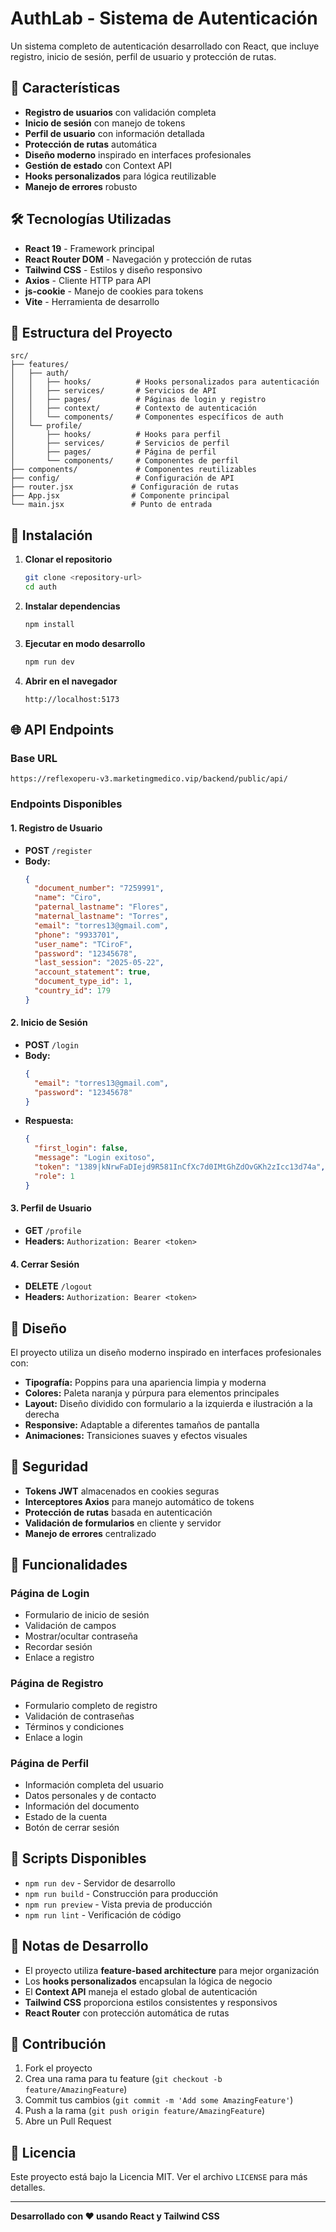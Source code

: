 # AuthLab - Sistema de Autenticación

Un sistema completo de autenticación desarrollado con React, que incluye registro, inicio de sesión, perfil de usuario y protección de rutas.

## 🚀 Características

- **Registro de usuarios** con validación completa
- **Inicio de sesión** con manejo de tokens
- **Perfil de usuario** con información detallada
- **Protección de rutas** automática
- **Diseño moderno** inspirado en interfaces profesionales
- **Gestión de estado** con Context API
- **Hooks personalizados** para lógica reutilizable
- **Manejo de errores** robusto

## 🛠️ Tecnologías Utilizadas

- **React 19** - Framework principal
- **React Router DOM** - Navegación y protección de rutas
- **Tailwind CSS** - Estilos y diseño responsivo
- **Axios** - Cliente HTTP para API
- **js-cookie** - Manejo de cookies para tokens
- **Vite** - Herramienta de desarrollo

## 📁 Estructura del Proyecto

```
src/
├── features/
│   ├── auth/
│   │   ├── hooks/          # Hooks personalizados para autenticación
│   │   ├── services/       # Servicios de API
│   │   ├── pages/          # Páginas de login y registro
│   │   ├── context/        # Contexto de autenticación
│   │   └── components/     # Componentes específicos de auth
│   └── profile/
│       ├── hooks/          # Hooks para perfil
│       ├── services/       # Servicios de perfil
│       ├── pages/          # Página de perfil
│       └── components/     # Componentes de perfil
├── components/             # Componentes reutilizables
├── config/                 # Configuración de API
├── router.jsx             # Configuración de rutas
├── App.jsx                # Componente principal
└── main.jsx               # Punto de entrada
```

## 🔧 Instalación

1. **Clonar el repositorio**
   ```bash
   git clone <repository-url>
   cd auth
   ```

2. **Instalar dependencias**
   ```bash
   npm install
   ```

3. **Ejecutar en modo desarrollo**
   ```bash
   npm run dev
   ```

4. **Abrir en el navegador**
   ```
   http://localhost:5173
   ```

## 🌐 API Endpoints

### Base URL
```
https://reflexoperu-v3.marketingmedico.vip/backend/public/api/
```

### Endpoints Disponibles

#### 1. Registro de Usuario
- **POST** `/register`
- **Body:**
  ```json
  {
    "document_number": "7259991",
    "name": "Ciro",
    "paternal_lastname": "Flores",
    "maternal_lastname": "Torres",
    "email": "torres13@gmail.com",
    "phone": "9933701",
    "user_name": "TCiroF",
    "password": "12345678",
    "last_session": "2025-05-22",
    "account_statement": true,
    "document_type_id": 1,
    "country_id": 179
  }
  ```

#### 2. Inicio de Sesión
- **POST** `/login`
- **Body:**
  ```json
  {
    "email": "torres13@gmail.com",
    "password": "12345678"
  }
  ```
- **Respuesta:**
  ```json
  {
    "first_login": false,
    "message": "Login exitoso",
    "token": "1389|kNrwFaDIejd9R581InCfXc7d0IMtGhZdOvGKh2zIcc13d74a",
    "role": 1
  }
  ```

#### 3. Perfil de Usuario
- **GET** `/profile`
- **Headers:** `Authorization: Bearer <token>`

#### 4. Cerrar Sesión
- **DELETE** `/logout`
- **Headers:** `Authorization: Bearer <token>`

## 🎨 Diseño

El proyecto utiliza un diseño moderno inspirado en interfaces profesionales con:

- **Tipografía:** Poppins para una apariencia limpia y moderna
- **Colores:** Paleta naranja y púrpura para elementos principales
- **Layout:** Diseño dividido con formulario a la izquierda e ilustración a la derecha
- **Responsive:** Adaptable a diferentes tamaños de pantalla
- **Animaciones:** Transiciones suaves y efectos visuales

## 🔐 Seguridad

- **Tokens JWT** almacenados en cookies seguras
- **Interceptores Axios** para manejo automático de tokens
- **Protección de rutas** basada en autenticación
- **Validación de formularios** en cliente y servidor
- **Manejo de errores** centralizado

## 📱 Funcionalidades

### Página de Login
- Formulario de inicio de sesión
- Validación de campos
- Mostrar/ocultar contraseña
- Recordar sesión
- Enlace a registro

### Página de Registro
- Formulario completo de registro
- Validación de contraseñas
- Términos y condiciones
- Enlace a login

### Página de Perfil
- Información completa del usuario
- Datos personales y de contacto
- Información del documento
- Estado de la cuenta
- Botón de cerrar sesión

## 🚀 Scripts Disponibles

- `npm run dev` - Servidor de desarrollo
- `npm run build` - Construcción para producción
- `npm run preview` - Vista previa de producción
- `npm run lint` - Verificación de código

## 📝 Notas de Desarrollo

- El proyecto utiliza **feature-based architecture** para mejor organización
- Los **hooks personalizados** encapsulan la lógica de negocio
- El **Context API** maneja el estado global de autenticación
- **Tailwind CSS** proporciona estilos consistentes y responsivos
- **React Router** con protección automática de rutas

## 🤝 Contribución

1. Fork el proyecto
2. Crea una rama para tu feature (`git checkout -b feature/AmazingFeature`)
3. Commit tus cambios (`git commit -m 'Add some AmazingFeature'`)
4. Push a la rama (`git push origin feature/AmazingFeature`)
5. Abre un Pull Request

## 📄 Licencia

Este proyecto está bajo la Licencia MIT. Ver el archivo `LICENSE` para más detalles.

---

**Desarrollado con ❤️ usando React y Tailwind CSS**